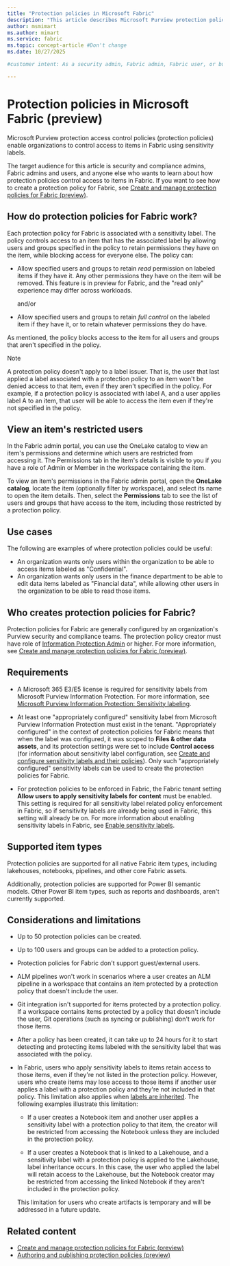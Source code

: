 ```yaml
---
title: "Protection policies in Microsoft Fabric"
description: "This article describes Microsoft Purview protection policies in Microsoft Fabric."
author: msmimart
ms.author: mimart
ms.service: fabric
ms.topic: concept-article #Don't change
ms.date: 10/27/2025

#customer intent: As a security admin, Fabric admin, Fabric user, or business decision maker, I want to learn about how protection policies control access to items in Fabric. 

---
```


# Protection policies in Microsoft Fabric (preview)

Microsoft Purview protection access control policies (protection policies) enable organizations to control access to items in Fabric using sensitivity labels.

The target audience for this article is security and compliance admins, Fabric admins and users, and anyone else who wants to learn about how protection policies control access to items in Fabric. If you want to see how to create a protection policy for Fabric, see [Create and manage protection policies for Fabric (preview)](./protection-policies-create.md).

## How do protection policies for Fabric work?

Each protection policy for Fabric is associated with a sensitivity label. The policy controls access to an item that has the associated label by allowing users and groups specified in the policy to retain permissions they have on the item, while blocking access for everyone else. The policy can:

* Allow specified users and groups to retain *read* permission on labeled items if they have it. Any other permissions they have on the item will be removed. This feature is in preview for Fabric, and the "read only" experience may differ across workloads.

    and/or

* Allow specified users and groups to retain *full control* on the labeled item if they have it, or to retain whatever permissions they do have.

As mentioned, the policy blocks access to the item for all users and groups that aren't specified in the policy.

> [!NOTE]
> A protection policy doesn't apply to a label issuer. That is, the user that last applied a label associated with a protection policy to an item won't be denied access to that item, even if they aren't specified in the policy. For example, if a protection policy is associated with label A, and a user applies label A to an item, that user will be able to access the item even if they're not specified in the policy.

## View an item's restricted users 

In the Fabric admin portal, you can use the OneLake catalog to view an item's permissions and determine which users are restricted from accessing it. The Permissions tab in the item's details is visible to you if you have a role of Admin or Member in the workspace containing the item.

To view an item's permissions in the Fabric admin portal, open the **OneLake catalog**, locate the item (optionally filter by workspace), and select its name to open the item details. Then, select the **Permissions** tab to see the list of users and groups that have access to the item, including those restricted by a protection policy.

## Use cases

The following are examples of where protection policies could be useful: 

* An organization wants only users within the organization to be able to access items labeled as "Confidential".
* An organization wants only users in the finance department to be able to edit data items labeled as "Financial data", while allowing other users in the organization to be able to read those items.

## Who creates protection policies for Fabric?

Protection policies for Fabric are generally configured by an organization's Purview security and compliance teams. The protection policy creator must have role of [Information Protection Admin](/defender-office-365/scc-permissions#role-groups-in-microsoft-defender-for-office-365-and-microsoft-purview) or higher. For more information, see [Create and manage protection policies for Fabric (preview)](./protection-policies-create.md).

## Requirements

*  A Microsoft 365 E3/E5 license is required for sensitivity labels from Microsoft Purview Information Protection. For more information, see [Microsoft Purview Information Protection: Sensitivity labeling](/office365/servicedescriptions/microsoft-365-service-descriptions/microsoft-365-tenantlevel-services-licensing-guidance/microsoft-365-security-compliance-licensing-guidance#microsoft-purview-information-protection-sensitivity-labeling).

* At least one "appropriately configured" sensitivity label from Microsoft Purview Information Protection must exist in the tenant. "Appropriately configured" in the context of protection policies for Fabric means that when the label was configured, it was scoped to **Files & other data assets**, and its protection settings were set to include **Control access** (for information about sensitivity label configuration, see [Create and configure sensitivity labels and their policies](/purview/create-sensitivity-labels)). Only such "appropriately configured" sensitivity labels can be used to create the protection policies for Fabric.

* For protection policies to be enforced in Fabric, the Fabric tenant setting **Allow users to apply sensitivity labels for content** must be enabled. This setting is required for all sensitivity label related policy enforcement in Fabric, so if sensitivity labels are already being used in Fabric, this setting will already be on. For more information about enabling sensitivity labels in Fabric, see [Enable sensitivity labels](/power-bi/enterprise/service-security-enable-data-sensitivity-labels#enable-sensitivity-labels).

## Supported item types

Protection policies are supported for all native Fabric item types, including lakehouses, notebooks, pipelines, and other core Fabric assets. 

Additionally, protection policies are supported for Power BI semantic models. Other Power BI item types, such as reports and dashboards, aren't currently supported.

## Considerations and limitations

* Up to 50 protection policies can be created.

* Up to 100 users and groups can be added to a protection policy.

* Protection policies for Fabric don't support guest/external users.

* ALM pipelines won't work in scenarios where a user creates an ALM pipeline in a workspace that contains an item protected by a protection policy that doesn't include the user.

* Git integration isn't supported for items protected by a protection policy. If a workspace contains items protected by a policy that doesn't include the user, Git operations (such as syncing or publishing) don't work for those items.

* After a policy has been created, it can take up to 24 hours for it to start detecting and protecting items labeled with the sensitivity label that was associated with the policy.

* In Fabric, users who apply sensitivity labels to items retain access to those items, even if they're not listed in the protection policy. However, users who create items may lose access to those items if another user applies a label with a protection policy and they're not included in that policy. This limitation also applies when [labels are inherited](service-security-sensitivity-label-downstream-inheritance.md). The following examples illustrate this limitation:

   * If a user creates a Notebook item and another user applies a sensitivity label with a protection policy to that item, the creator will be restricted from accessing the Notebook unless they are included in the protection policy.

   * If a user creates a Notebook that is linked to a Lakehouse, and a sensitivity label with a protection policy is applied to the Lakehouse, label inheritance occurs. In this case, the user who applied the label will retain access to the Lakehouse, but the Notebook creator may be restricted from accessing the linked Notebook if they aren't included in the protection policy.

   This limitation for users who create artifacts is temporary and will be addressed in a future update.

## Related content

* [Create and manage protection policies for Fabric (preview)](./protection-policies-create.md)
* [Authoring and publishing protection policies (preview)](/purview/how-to-create-protection-policy)